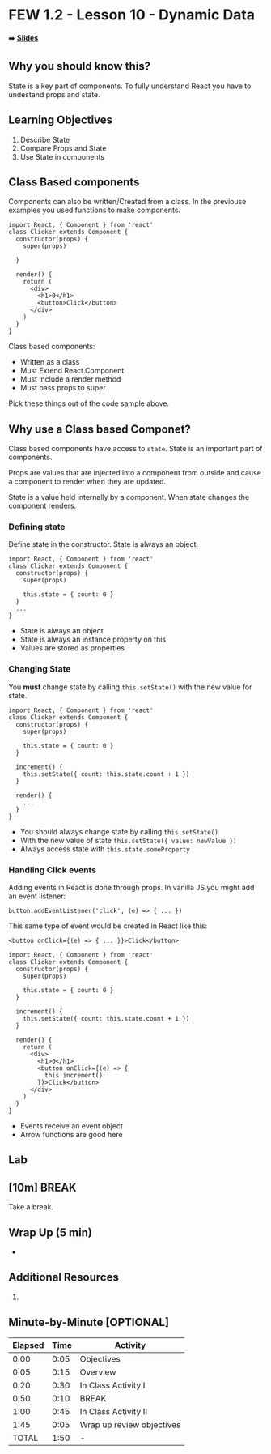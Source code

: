 <!-- .slide: data-background="./Images/header.svg" data-background-repeat="none" data-background-size="40% 40%" data-background-position="center 10%" class="header" -->
# FEW 1.2 - Lesson 10 - Dynamic Data

<!-- Put a link to the slides so that students can find them -->

➡️ [**Slides**](/Syllabus-Template/Slides/Lesson1.html ':ignore')

<!-- > -->

## Why you should know this?

State is a key part of components. To fully understand React you have to undestand props and state. 

<!-- > -->

## Learning Objectives

1. Describe State
1. Compare Props and State
1. Use State in components

<!-- > -->

## Class Based components 

Components can also be written/Created from a class. In the previouse examples you used functions to make components. 

```JSX
import React, { Component } from 'react'
class Clicker extends Component {
  constructor(props) {
    super(props)

  }

  render() {
    return (
      <div>
        <h1>0</h1>
        <button>Click</button>
      </div>
    )
  }
}
```

<!-- > -->

Class based components: 

- Written as a class
- Must Extend React.Component
- Must include a render method 
- Must pass props to super

Pick these things out of the code sample above.

<!-- > -->

## Why use a Class based Componet? 

Class based components have access to `state`. State is an important part of components. 

Props are values that are injected into a component from outside and cause a component to render when they are updated. 

State is a value held internally by a component. When state changes the component renders. 

<!-- > -->

### Defining state 

Define state in the constructor. State is always an object. 

```JSX
import React, { Component } from 'react'
class Clicker extends Component {
  constructor(props) {
    super(props)

    this.state = { count: 0 }
  }
  ...
}
```

<!-- > -->

- State is always an object
- State is always an instance property on this
- Values are stored as properties

<!-- > -->

### Changing State

You **must** change state by calling `this.setState()` with the new value for state. 

```JSX
import React, { Component } from 'react'
class Clicker extends Component {
  constructor(props) {
    super(props)

    this.state = { count: 0 }
  }

  increment() {
    this.setState({ count: this.state.count + 1 })
  }

  render() {
    ...
  }
}
```

<!-- > -->

- You should always change state by calling `this.setState()`
- With the new value of state `this.setState({ value: newValue })`
- Always access state with `this.state.someProperty`

<!-- > -->

### Handling Click events

Adding events in React is done through props. In vanilla JS you might add an event listener: 

```JS
button.addEventListener('click', (e) => { ... })
```

This same type of event would be created in React like this: 

```JSX
<button onClick={(e) => { ... }}>Click</button>
```

<!-- > -->

```JSX
import React, { Component } from 'react'
class Clicker extends Component {
  constructor(props) {
    super(props)

    this.state = { count: 0 }
  }

  increment() {
    this.setState({ count: this.state.count + 1 })
  }

  render() {
    return (
      <div>
        <h1>0</h1>
        <button onClick={(e) => {
          this.increment()
        }}>Click</button>
      </div>
    )
  }
}
```

<!-- > -->

- Events receive an event object
- Arrow functions are good here

<!-- > -->

## Lab

 

<!-- > -->

<!-- .slide: data-background="#087CB8" -->
## [**10m**] BREAK

Take a break. 

<!-- > -->

## Wrap Up (5 min)

- 

<!-- > -->

## Additional Resources

1. 

<!-- > -->

## Minute-by-Minute [OPTIONAL]

| **Elapsed** | **Time**  | **Activity**              |
| ----------- | --------- | ------------------------- |
| 0:00        | 0:05      | Objectives                |
| 0:05        | 0:15      | Overview                  |
| 0:20        | 0:30      | In Class Activity I       |
| 0:50        | 0:10      | BREAK                     |
| 1:00        | 0:45      | In Class Activity II      |
| 1:45        | 0:05      | Wrap up review objectives |
| TOTAL       | 1:50      | -                         |


